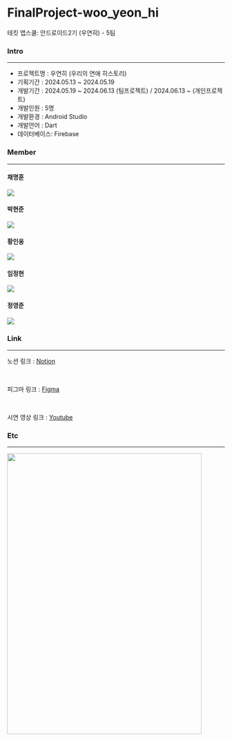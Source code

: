 # FinalProject-woo_yeon_hi
테킷 앱스쿨: 안드로이드2기 (우연히) - 5팀


### Intro
<hr>

-  프로젝트명  : 우연히 (우리의 연애 히스토리)
-  기획기간    : 2024.05.13 ~ 2024.05.19
-  개발기간    : 2024.05.19 ~ 2024.06.13 (팀프로젝트) / 2024.06.13 ~ (개인프로젝트) 
-  개발인원    : 5명
-  개발환경    : Android Studio
-  개발언어    : Dart
-  데이터베이스: Firebase


###  Member 

<hr>

<h4> 채명훈</h4>
<a href="https://github.com/gns402">
<img src="http://img.shields.io/badge/gns402-gray?logo=github"/>
</a>
<h4> 박현준</h4>
<a href="https://github.com/pakkyunn">
<img src="http://img.shields.io/badge/pakkyunn-gray?logo=github"/>
</a>
<h4> 황인웅</h4>
<a href="https://github.com/Dev-inwoong">
<img src="http://img.shields.io/badge/Dev-inwoong-gray?logo=github"/>
</a>
<h4> 임정현</h4>
<a href="https://github.com/99HeartHyun">
<img src="http://img.shields.io/badge/99HeartHyun-gray?logo=github"/>
</a>
<h4> 정영준</h4>
<a href="https://github.com/YeongJun0928">
<img src="http://img.shields.io/badge/YeongJun0928-gray?logo=github"/>
</a>

###  Link

<hr>

노션 링크 : <a href="https://www.notion.so/likelion/cb65bd2850174dbd8d128e810f9408d8">Notion</a>

</br>

피그마 링크 : <a href="https://www.figma.com/design/V3LpeD6ZxR5Fyg4qnztUZZ/%EC%95%8C%EB%A6%BC%EC%8A%A4%EC%BF%A8(%EA%B0%80%EC%A0%9C)?node-id=0-1&t=ipH1LjwbalXGo77A-0">Figma</a>

</br>

시연 영상 링크 : <a href="https://youtu.be/@@@@@@@">Youtube</a>

### Etc

<hr>

<img src="https://github.com/user-attachments/assets/62bafaba-0a56-4b98-86ec-2c8f7fbde3be" width="450" height="650"/>
